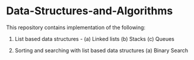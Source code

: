 # Data-Structures-and-Algorithms

This repository contains implementation of the following:

1. List based data structures - 
(a) Linked lists 
(b) Stacks 
(c) Queues

2. Sorting and searching with list based data structures 
(a) Binary Search

